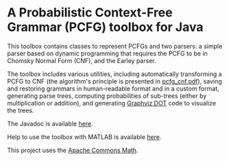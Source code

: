 # A Probabilistic Context-Free Grammar (PCFG) toolbox for Java

This toolbox contains classes to represent PCFGs and two parsers: a
simple parser based on dynamic programming that requires the PCFG to
be in Chomsky Normal Form (CNF), and the Earley parser.

The toolbox includes various utilities, including automatically
transforming a PCFG to CNF (the algorithm's principle is presented in
[pcfg_cnf.pdf](pcfg_cnf.pdf)), saving and restoring grammars in human-readable format
and in a custom format, generating parse trees, computing
probabilities of sub-trees (either by multiplication or addition), and
generating [Graphviz
DOT](http://www.graphviz.org/content/dot-language) code to visualize
the trees.

The Javadoc is available [here](http://vader.ee.auth.gr/pcfg/javadoc/).

Help to use the toolbox with MATLAB is available [here](http://vader.ee.auth.gr/pcfg/matlabdoc/).

This project uses the [Apache Commons Math](http://commons.apache.org/proper/commons-math/).

